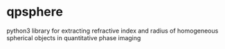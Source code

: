 # qpsphere
python3 library for extracting refractive index and radius of homogeneous spherical objects in quantitative phase imaging
